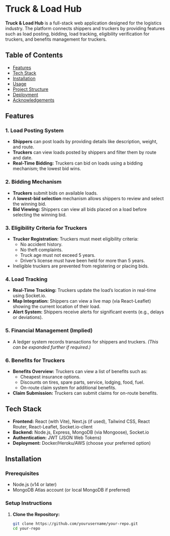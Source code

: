 # Truck & Load Hub

**Truck & Load Hub** is a full-stack web application designed for the logistics industry. The platform connects shippers and truckers by providing features such as load posting, bidding, load tracking, eligibility verification for truckers, and benefits management for truckers.

## Table of Contents

- [Features](#features)
- [Tech Stack](#tech-stack)
- [Installation](#installation)
- [Usage](#usage)
- [Project Structure](#project-structure)
- [Deployment](#deployment)
- [Acknowledgements](#acknowledgements)

## Features

### 1. Load Posting System
- **Shippers** can post loads by providing details like description, weight, and route.
- **Truckers** can view loads posted by shippers and filter them by route and date.
- **Real-Time Bidding:** Truckers can bid on loads using a bidding mechanism; the lowest bid wins.

### 2. Bidding Mechanism
- **Truckers** submit bids on available loads.
- A **lowest-bid selection** mechanism allows shippers to review and select the winning bid.
- **Bid Viewing:** Shippers can view all bids placed on a load before selecting the winning bid.

### 3. Eligibility Criteria for Truckers
- **Trucker Registration:** Truckers must meet eligibility criteria:
  - No accident history.
  - No theft complaints.
  - Truck age must not exceed 5 years.
  - Driver’s license must have been held for more than 5 years.
- Ineligible truckers are prevented from registering or placing bids.

### 4. Load Tracking
- **Real-Time Tracking:** Truckers update the load’s location in real-time using Socket.io.
- **Map Integration:** Shippers can view a live map (via React-Leaflet) showing the current location of their load.
- **Alert System:** Shippers receive alerts for significant events (e.g., delays or deviations).

### 5. Financial Management (Implied)
- A ledger system records transactions for shippers and truckers. *(This can be expanded further if required.)*

### 6. Benefits for Truckers
- **Benefits Overview:** Truckers can view a list of benefits such as:
  - Cheapest insurance options.
  - Discounts on tires, spare parts, service, lodging, food, fuel.
  - On-route claim system for additional benefits.
- **Claim Submission:** Truckers can submit claims for on-route benefits.

## Tech Stack

- **Frontend:** React (with Vite), Next.js (if used), Tailwind CSS, React Router, React-Leaflet, Socket.io-client
- **Backend:** Node.js, Express, MongoDB (via Mongoose), Socket.io
- **Authentication:** JWT (JSON Web Tokens)
- **Deployment:** Docker/Heroku/AWS (choose your preferred option)

## Installation

### Prerequisites
- Node.js (v14 or later)
- MongoDB Atlas account (or local MongoDB if preferred)

### Setup Instructions

1. **Clone the Repository:**

   ```bash
   git clone https://github.com/yourusername/your-repo.git
   cd your-repo
